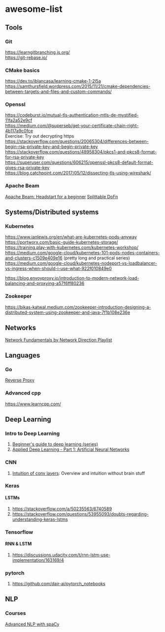 # awesome-list

## Tools
### Git
https://learngitbranching.js.org/   
https://git-rebase.io/

### CMake basics
https://dev.to/iblancasa/learning-cmake-1-2l5a
https://samthursfield.wordpress.com/2015/11/21/cmake-dependencies-between-targets-and-files-and-custom-commands/

### Openssl
https://codeburst.io/mutual-tls-authentication-mtls-de-mystified-11fa2a52e9cf   
https://medium.com/@superseb/get-your-certificate-chain-right-4b117a9c0fce   
Exercise: Try out decrypting https   
https://stackoverflow.com/questions/20065304/differences-between-begin-rsa-private-key-and-begin-private-key   
https://stackoverflow.com/questions/48958304/pkcs1-and-pkcs8-format-for-rsa-private-key   
https://superuser.com/questions/606215/openssl-pkcs8-default-format-gives-rsa-private-key   
https://blog.catchpoint.com/2017/05/12/dissecting-tls-using-wireshark/   

### Apache Beam
[Apache Beam: Headstart for a beginner](https://medium.com/analytics-vidhya/apache-beam-a-beginners-approach-4783dfc6fea)
[Splittable DoFn](https://docs.google.com/document/d/1AQmx-T9XjSi1PNoEp5_L-lT0j7BkgTbmQnc6uFEMI4c/edit#heading=h.dtl8cwoybr2y)


## Systems/Distributed systems
### Kubernetes
https://www.ianlewis.org/en/what-are-kubernetes-pods-anyway   
https://portworx.com/basic-guide-kubernetes-storage/   
https://training.play-with-kubernetes.com/kubernetes-workshop/   
https://medium.com/google-cloud/kubernetes-101-pods-nodes-containers-and-clusters-c1509e409e16 (pretty long and practical series)   
https://medium.com/google-cloud/kubernetes-nodeport-vs-loadbalancer-vs-ingress-when-should-i-use-what-922f010849e0
   
https://blog.envoyproxy.io/introduction-to-modern-network-load-balancing-and-proxying-a57f6ff80236

### Zookeeper
https://bikas-katwal.medium.com/zookeeper-introduction-designing-a-distributed-system-using-zookeeper-and-java-7f1b108e236e   

## Networks
[Network Fundamentals by Network Direction Playlist](https://www.youtube.com/playlist?list=PLDQaRcbiSnqF5U8ffMgZzS7fq1rHUI3Q8)   

## Languages
### Go
[Reverse Proxy](https://blog.charmes.net/post/reverse-proxy-go/)

### Advanced cpp
https://www.learncpp.com/

## Deep Learning
### Intro to Deep Learning
1. [Beginner's guide to deep learning (series)](https://towardsdatascience.com/intro-to-deep-learning-c025efd92535)
2. [Applied Deep Learning - Part 1: Artificial Neural Networks](https://towardsdatascience.com/applied-deep-learning-part-1-artificial-neural-networks-d7834f67a4f6)

### CNN
1. [Intuition of conv layers](http://cs231n.github.io/convolutional-networks/): Overview and intuition without brain stuff

### Keras 
#### LSTMs
1. https://stackoverflow.com/a/50235563/6740589
2. https://stackoverflow.com/questions/53955093/doubts-regarding-understanding-keras-lstms

### Tensorflow 
#### RNN & LSTM
1. https://discussions.udacity.com/t/rnn-lstm-use-implementation/163169/4

### pytorch
1. https://github.com/dair-ai/pytorch_notebooks

## NLP 
### Courses
[Advanced NLP with spaCy](https://github.com/ines/spacy-course)

